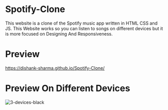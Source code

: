 # Spotify-Clone
This website is a clone of the Spotify music app written in HTML CSS and JS.
This Website works so you can listen to songs on different devices but it is more focused on Designing And Responsiveness.

# Preview
https://dishank-sharma.github.io/Spotify-Clone/

# Preview On Different Devices
![3-devices-black](https://github.com/user-attachments/assets/042a7d9c-ee5b-452d-a858-d5398fab39d6)

